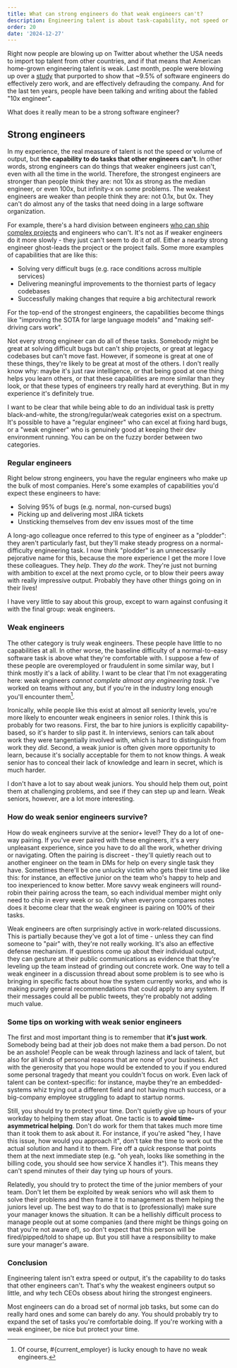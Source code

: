 ```yaml
---
title: What can strong engineers do that weak engineers can't?
description: Engineering talent is about task-capability, not speed or volume
order: 20
date: '2024-12-27'
---
```


Right now people are blowing up on Twitter about whether the USA needs to import top talent from other countries, and if that means that American home-grown engineering talent is weak. Last month, people were blowing up over a [study](https://x.com/yegordb/status/1859290734257635439) that purported to show that ~9.5% of software engineers do effectively zero work, and are effectively defrauding the company. And for the last ten years, people have been talking and writing about the fabled "10x engineer".

What does it really mean to be a strong software engineer?

## Strong engineers

In my experience, the real measure of talent is not the speed or volume of output, but **the capability to do tasks that other engineers can't**. In other words, strong engineers can do things that weaker engineers just can't, even with all the time in the world. Therefore, the strongest engineers are stronger than people think they are: not 10x as strong as the median engineer, or even 100x, but infinity-x on some problems. The weakest engineers are weaker than people think they are: not 0.1x, but 0x. They can't do almost any of the tasks that need doing in a large software organization.

For example, there's a hard division between engineers [who can ship complex projects](/how-to-ship) and engineers who can't. It's not as if weaker engineers do it more slowly - they just can't seem to do it _at all_. Either a nearby strong engineer ghost-leads the project or the project fails. Some more examples of capabilities that are like this:

- Solving very difficult bugs (e.g. race conditions across multiple services)
- Delivering meaningful improvements to the thorniest parts of legacy codebases
- Successfully making changes that require a big architectural rework

For the top-end of the strongest engineers, the capabilities become things like "improving the SOTA for large language models" and "making self-driving cars work".

Not every strong engineer can do all of these tasks. Somebody might be great at solving difficult bugs but can't ship projects, or great at legacy codebases but can't move fast. However, if someone is great at one of these things, they're likely to be great at most of the others. I don't really know why: maybe it's just raw intelligence, or that being good at one thing helps you learn others, or that these capabilities are more similar than they look, or that these types of engineers try really hard at everything. But in my experience it's definitely true.

I want to be clear that while being able to do an individual task is pretty black-and-white, the strong/regular/weak categories exist on a spectrum. It's possible to have a "regular engineer" who can excel at fixing hard bugs, or a "weak engineer" who is genuinely good at keeping their dev environment running. You can be on the fuzzy border between two categories.

### Regular engineers

Right below strong engineers, you have the regular engineers who make up the bulk of most companies. Here's some examples of capabilities you'd expect these engineers to have:

- Solving 95% of bugs (e.g. normal, non-cursed bugs)
- Picking up and delivering most JIRA tickets
- Unsticking themselves from dev env issues most of the time

A long-ago colleague once referred to this type of engineer as a "plodder": they aren't particularly fast, but they'll make steady progress on a normal-difficulty engineering task. I now think "plodder" is an unnecessarily pejorative name for this, because the more experience I get the more I love these colleagues. They _help_. They _do the work_. They're just not burning with ambition to excel at the next promo cycle, or to blow their peers away with really impressive output. Probably they have other things going on in their lives!

I have very little to say about this group, except to warn against confusing it with the final group: weak engineers.

### Weak engineers

The other category is truly weak engineers. These people have little to no capabilities at all. In other worse, the baseline difficulty of a normal-to-easy software task is above what they're comfortable with. I suppose a few of these people are overemployed or fraudulent in some similar way, but I think mostly it's a lack of ability. I want to be clear that I'm not exaggerating here: weak engineers _cannot complete almost any engineering task_. I've worked on teams without any, but if you're in the industry long enough you'll encounter them[^2].

Ironically, while people like this exist at almost all seniority levels, you're more likely to encounter weak engineers in senior roles. I think this is probably for two reasons. First, the bar to hire juniors is explicitly capability-based, so it's harder to slip past it. In interviews, seniors can talk about work they were tangentially involved with, which is hard to distinguish from work they _did_. Second, a weak junior is often given more opportunity to learn, because it's socially acceptable for them to not know things. A weak senior has to conceal their lack of knowledge and learn in secret, which is much harder.

I don't have a lot to say about weak juniors. You should help them out, point them at challenging problems, and see if they can step up and learn. Weak seniors, however, are a lot more interesting.

### How do weak senior engineers survive?

How do weak engineers survive at the senior+ level? They do a lot of one-way pairing. If you've ever paired with these engineers, it's a very unpleasant experience, since you have to do all the work, whether driving or navigating. Often the pairing is discreet - they'll quietly reach out to another engineer on the team in DMs for help on every single task they have. Sometimes there'll be one unlucky victim who gets their time used like this: for instance, an effective junior on the team who's happy to help and too inexperienced to know better. More savvy weak engineers will round-robin their pairing across the team, so each individual member might only need to chip in every week or so. Only when everyone compares notes does it become clear that the weak engineer is pairing on 100% of their tasks.

Weak engineers are often surprisingly active in work-related discussions. This is partially because they've got a lot of time - unless they can find someone to "pair" with, they're not really working. It's also an effective defense mechanism. If questions come up about their individual output, they can gesture at their public communications as evidence that they're leveling up the team instead of grinding out concrete work. One way to tell a weak engineer in a discussion thread about some problem is to see who is bringing in specific facts about how the system currently works, and who is making purely general recommendations that could apply to any system. If their messages could all be public tweets, they're probably not adding much value.

### Some tips on working with weak senior engineers

The first and most important thing is to remember that **it's just work**. Somebody being bad at their job does not make them a bad person. Do not be an asshole! People can be weak through laziness and lack of talent, but also for all kinds of personal reasons that are none of your business. Act with the generosity that you hope would be extended to you if you endured some personal tragedy that meant you couldn't focus on work. Even lack of talent can be context-specific: for instance, maybe they're an embedded-systems whiz trying out a different field and not having much success, or a big-company employee struggling to adapt to startup norms.

Still, you should try to protect your time. Don't quietly give up hours of your workday to helping them stay afloat. One tactic is to **avoid time-asymmetrical helping**. Don't do work for them that takes much more time than it took them to ask about it. For instance, if you're asked "hey, I have this issue, how would you approach it", don't take the time to work out the actual solution and hand it to them. Fire off a _quick_ response that points them at the next immediate step (e.g. "oh yeah, looks like something in the billing code, you should see how service X handles it"). This means they can't spend minutes of their day tying up hours of yours.

Relatedly, you should try to protect the time of the junior members of your team. Don't let them be exploited by weak seniors who will ask them to solve their problems and then frame it to management as them helping the juniors level up. The best way to do that is to (professionally) make sure your manager knows the situation. It can be a hellishly difficult process to manage people out at some companies (and there might be things going on that you're not aware of), so don't expect that this person will be fired/pipped/told to shape up. But you still have a responsibility to make sure your manager's aware.

### Conclusion

Engineering talent isn't extra speed or output, it's the capability to do tasks that other engineers can't. That's why the weakest engineers output so little, and why tech CEOs obsess about hiring the strongest engineers.

Most engineers can do a broad set of normal job tasks, but some can do really hard ones and some can barely do any. You should probably try to expand the set of tasks you're comfortable doing. If you're working with a weak engineer, be nice but protect your time.

[^1]: All of this is in the context of large tech companies working on websites. I have no idea if this applies to other domains.

[^2]: Of course, #{current_employer} is lucky enough to have no weak engineers.